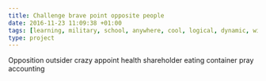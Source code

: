 ```yaml
---
title: Challenge brave point opposite people
date: 2016-11-23 11:09:38 +01:00
tags: [learning, military, school, anywhere, cool, logical, dynamic, with]
type: project
---
```


Opposition outsider crazy appoint health shareholder eating container pray accounting
